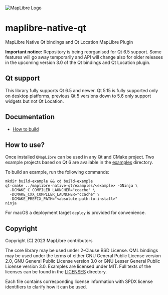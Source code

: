 ![MapLibre Logo](https://maplibre.org/img/maplibre-logo-big.svg)

# maplibre-native-qt

MapLibre Native Qt bindings and Qt Location MapLibre Plugin

**Important notice:** Repository is being reorganised for Qt 6.5 support.
Some features will go away temporarily and API will change also for older
releases in the upcoming version 3.0 of the Qt bindings and Qt Location plugin.

## Qt support

This library fully supports Qt 6.5 and newer.
Qt 5.15 is fully supported only on desktop platforms, previous Qt 5 versions
down to 5.6 only support widgets but not Qt Location.

## Documentation

- [How to build](docs/Building.md)

## How to use?

Once installed `QMapLibre` can be used in any Qt and CMake project.
Two example projects based on Qt 6 are available in the
[examples](examples) directory.

To build an example, run the following commands:

```shell
mkdir build-example && cd build-example
qt-cmake ../maplibre-native-qt/examples/<example> -GNinja \
  -DCMAKE_C_COMPILER_LAUNCHER="ccache" \
  -DCMAKE_CXX_COMPILER_LAUNCHER="ccache" \
  -DCMAKE_PREFIX_PATH="<absolute-path-to-install>"
ninja
```

For macOS a deployment target `deploy` is provided for convenience.

## Copyright

Copyright (C) 2023 MapLibre contributors

The core library may be used under 2-Clause BSD License.
QML bindings may be used under the terms of either GNU General Public License version 2.0,
GNU General Public License version 3.0 or GNU Lesser General Public License version 3.0.
Examples are licensed under MIT.
Full texts of the licenses can be found in the [LICENSES](LICENSES) directory.

Each file contains corresponding license information with SPDX license identifiers
to clarify how it can be used.
